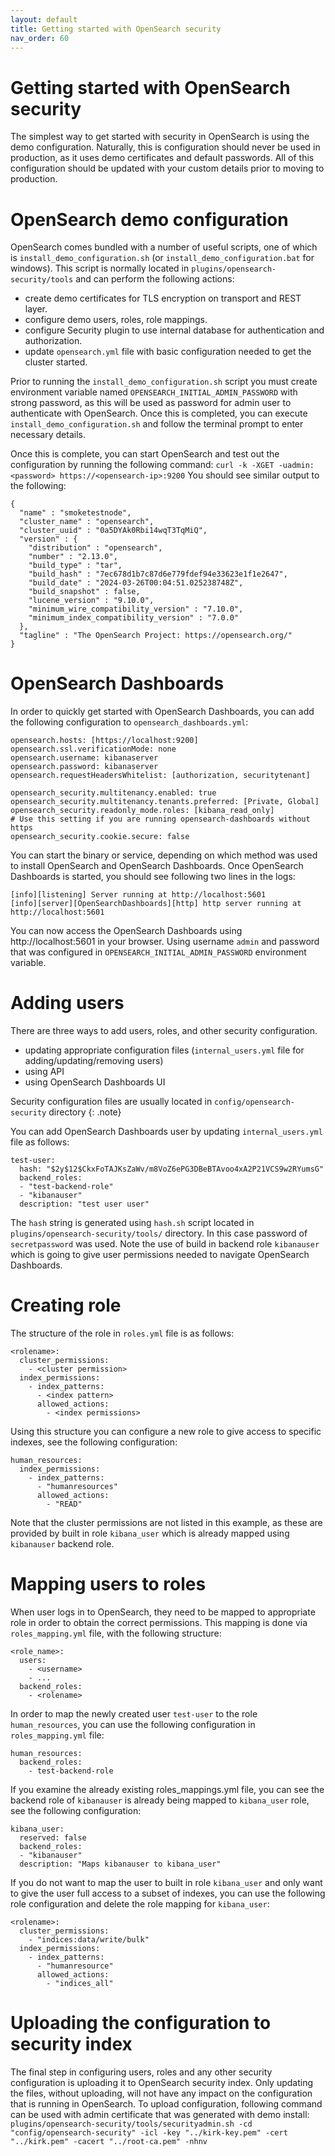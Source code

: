 ```yaml
---
layout: default
title: Getting started with OpenSearch security
nav_order: 60
---
```


# Getting started with OpenSearch security
The simplest way to get started with security in OpenSearch is using the demo configuration. Naturally, this is configuration should never be used in production, as it uses demo certificates and default passwords. All of this configuration should be updated with your custom details prior to moving to production.

# OpenSearch demo configuration
OpenSearch comes bundled with a number of useful scripts, one of which is `install_demo_configuration.sh` (or `install_demo_configuration.bat` for windows).
This script is normally located in `plugins/opensearch-security/tools` and can perform the following actions:
- create demo certificates for TLS encryption on transport and REST layer.
- configure demo users, roles, role mappings.
- configure Security plugin to use internal database for authentication and authorization.
- update `opensearch.yml` file with basic configuration needed to get the cluster started.

Prior to running the `install_demo_configuration.sh` script you must create environment variable named `OPENSEARCH_INITIAL_ADMIN_PASSWORD` with strong password, as this will be used as password for admin user to authenticate with OpenSearch. Once this is completed, you can execute `install_demo_configuration.sh` and follow the terminal prompt to enter necessary details.

Once this is complete, you can start OpenSearch and test out the configuration by running the following command:
`curl -k -XGET -uadmin:<password> https://<opensearch-ip>:9200`
You should see similar output to the following:
```
{
  "name" : "smoketestnode",
  "cluster_name" : "opensearch",
  "cluster_uuid" : "0a5DYAk0Rbi14wqT3TqMiQ",
  "version" : {
    "distribution" : "opensearch",
    "number" : "2.13.0",
    "build_type" : "tar",
    "build_hash" : "7ec678d1b7c87d6e779fdef94e33623e1f1e2647",
    "build_date" : "2024-03-26T00:04:51.025238748Z",
    "build_snapshot" : false,
    "lucene_version" : "9.10.0",
    "minimum_wire_compatibility_version" : "7.10.0",
    "minimum_index_compatibility_version" : "7.0.0"
  },
  "tagline" : "The OpenSearch Project: https://opensearch.org/"
}
```
# OpenSearch Dashboards
In order to quickly get started with OpenSearch Dashboards, you can add the following configuration to `opensearch_dashboards.yml`:
```
opensearch.hosts: [https://localhost:9200]
opensearch.ssl.verificationMode: none
opensearch.username: kibanaserver
opensearch.password: kibanaserver
opensearch.requestHeadersWhitelist: [authorization, securitytenant]

opensearch_security.multitenancy.enabled: true
opensearch_security.multitenancy.tenants.preferred: [Private, Global]
opensearch_security.readonly_mode.roles: [kibana_read_only]
# Use this setting if you are running opensearch-dashboards without https
opensearch_security.cookie.secure: false
```
You can start the binary or service, depending on which method was used to install OpenSearch and OpenSearch Dashboards.
Once OpenSearch Dashboards is started, you should see following two lines in the logs:
```
[info][listening] Server running at http://localhost:5601
[info][server][OpenSearchDashboards][http] http server running at http://localhost:5601
```

You can now access the OpenSearch Dashboards using http://localhost:5601 in your browser. Using username `admin` and password that was configured in `OPENSEARCH_INITIAL_ADMIN_PASSWORD` environment variable.

# Adding users
There are three ways to add users, roles, and other security configuration.
  - updating appropriate configuration files (`internal_users.yml` file for adding/updating/removing users) 
  - using API
  - using OpenSearch Dashboards UI

Security configuration files are usually located in `config/opensearch-security` directory
{: .note}

You can add OpenSearch Dashboards user by updating `internal_users.yml` file as follows: 

```
test-user:
  hash: "$2y$12$CkxFoTAJKsZaWv/m8VoZ6ePG3DBeBTAvoo4xA2P21VCS9w2RYumsG"
  backend_roles:
  - "test-backend-role"
  - "kibanauser"
  description: "test user user"
```
The `hash` string is generated using `hash.sh` script located in `plugins/opensearch-security/tools/` directory. In this case password of `secretpassword` was used.
Note the use of build in backend role `kibanauser` which is going to give user permissions needed to navigate OpenSearch Dashboards.

# Creating role

The structure of the role in `roles.yml` file is as follows:
```
<rolename>:
  cluster_permissions:
    - <cluster permission>
  index_permissions:
    - index_patterns:
      - <index pattern>
      allowed_actions:
        - <index permissions>
```

Using this structure you can configure a new role to give access to specific indexes, see the following configuration:

```
human_resources:
  index_permissions:
    - index_patterns:
      - "humanresources"
      allowed_actions:
        - "READ"
```
Note that the cluster permissions are not listed in this example, as these are provided by built in role `kibana_user` which is already mapped using `kibanauser` backend role.


# Mapping users to roles
When user logs in to OpenSearch, they need to be mapped to appropriate role in order to obtain the correct permissions. This mapping is done via `roles_mapping.yml` file, with the following structure:
```
<role_name>:
  users:
    - <username>
    - ...
  backend_roles:
    - <rolename>
```

In order to map the newly created user `test-user` to the role `human_resources`, you can use the following configuration in `roles_mapping.yml` file:
```
human_resources:
  backend_roles:
    - test-backend-role
```

If you examine the already existing roles_mappings.yml file, you can see the backend role of `kibanauser` is already being mapped to `kibana_user` role, see the following configuration:
```
kibana_user:
  reserved: false
  backend_roles:
  - "kibanauser"
  description: "Maps kibanauser to kibana_user"
```

If you do not want to map the user to built in role `kibana_user` and only want to give the user full access to a subset of indexes, you can use the following role configuration and delete the role mapping for `kibana_user`:

```
<rolename>:
  cluster_permissions:
    - "indices:data/write/bulk"
  index_permissions:
    - index_patterns:
      - "humanresource"
      allowed_actions:
        - "indices_all"
```

# Uploading the configuration to security index
The final step in configuring users, roles and any other security configuration is uploading it to OpenSearch security index. Only updating the files, without uploading, will not have any impact on the configuration that is running in OpenSearch. 
To upload configuration, following command can be used with admin certificate that was generated with demo install:
`plugins/opensearch-security/tools/securityadmin.sh -cd "config/opensearch-security" -icl -key "../kirk-key.pem" -cert "../kirk.pem" -cacert "../root-ca.pem" -nhnv`
